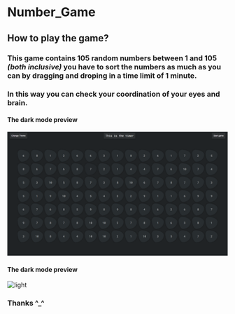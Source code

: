 # Number_Game

## How to play the game?

### This game contains 105 random numbers between 1 and 105 **_(both inclusive)_** you have to sort the numbers as much as you can by dragging and droping in a time limit of 1 minute.

### In this way you can check your coordination of your eyes and brain.

#### The dark mode preview

![dark](https://github.com/Abhishekkumar2021/Number_Game/blob/main/assets/Dark_Mode.png)

#### The dark mode preview

![light](https://github.com/Abhishekkumar2021/Number_Game/blob/main/assets/Light_Mode.png)

### Thanks ^\_^
